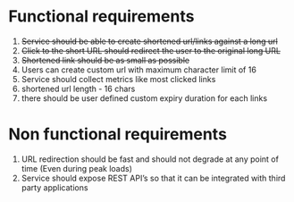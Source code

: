 # Functional requirements
1. ~~Service should be able to create shortened url/links against a long url~~
1. ~~Click to the short URL should redirect the user to the original long URL~~
1. ~~Shortened link should be as small as possible~~
1. Users can create custom url with maximum character limit of 16
1. Service should collect metrics like most clicked links
1. shortened url length - 16 chars
1. there should be user defined custom expiry duration for each links  


# Non functional requirements
1. URL redirection should be fast and should not degrade at any point of time (Even during peak loads)
1. Service should expose REST API’s so that it can be integrated with third party applications